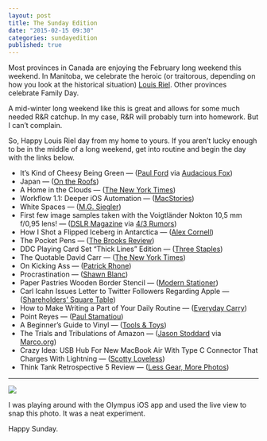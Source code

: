 ```yaml
---
layout: post
title: The Sunday Edition
date: "2015-02-15 09:30"
categories: sundayedition
published: true
---
```


Most provinces in Canada are enjoying the February long weekend this weekend. In Manitoba, we celebrate the heroic (or traitorous, depending on how you look at the historical situation) [Louis Riel](http://en.wikipedia.org/wiki/Louis_Riel). Other provinces celebrate Family Day.

A mid-winter long weekend like this is great and allows for some much needed R&R catchup. In my case, R&R will probably turn into homework. But I can’t complain.

So, Happy Louis Riel day from my home to yours. If you aren’t lucky enough to be in the middle of a long weekend, get into routine and begin the day with the links below.

* It’s Kind of Cheesy Being Green — ([Paul Ford](https://medium.com/message/its-kind-of-cheesy-being-green-2c72cc9e5eda) via [Audacious Fox](http://audaciousfox.com/2015/02/12/green-with-envy.html))
* Japan — ([On the Roofs](http://ontheroofs.com/japan/))
* A Home in the Clouds — ([The New York Times](http://www.nytimes.com/2015/02/15/realestate/stunning-views-at-one57-for-47-3-million.html))
* Workflow 1.1: Deeper iOS Automation — ([MacStories](http://www.macstories.net/reviews/workflow-1-1-deeper-ios-automation/))
* White Spaces — ([M.G. Siegler](https://medium.com/five-hundred-words/white-spaces-4e91c255acec))
* First few image samples taken with the Voigtländer Nokton 10,5 mm f/0,95 lens! — ([DSLR Magazine](http://www.dslrmagazine.com/digital/objetivos-para-camaras-digitales/voigtlander-nokton-10-5-mm-f-0-95-toma-de-contacto.html) via [4/3 Rumors](http://www.43rumors.com/first-few-image-samples-taken-with-the-voigtlander-nokton-105-mm-f095-lens/))
* How I Shot a Flipped Iceberg in Antarctica — ([Alex Cornell](https://medium.com/gone/how-i-got-to-see-an-upside-down-iceberg-5279bb8db72b))
* The Pocket Pens — ([The Brooks Review](https://brooksreview.net/2015/02/the-pocket-pens/))
* DDC Playing Card Set “Thick Lines” Edition — ([Three Staples](http://www.threestaples.com/blog/ddc-playing-card-set-thick-lines-edition))
* The Quotable David Carr — ([The New York Times](http://www.nytimes.com/2015/02/13/business/media/david-carr-excerpts.html?_r=0))
* On Kicking Ass — ([Patrick Rhone](http://patrickrhone.com/2015/02/11/on-kicking-ass/))
* Procrastination — ([Shawn Blanc](http://shawnblanc.net/2015/02/procrastination/))
* Paper Pastries Wooden Border Stencil — ([Modern Stationer](http://www.modernstationer.com/blog/2015/2/10/paper-pastries-wooden-border-stencil))
* Carl Icahn Issues Letter to Twitter Followers Regarding Apple — ([Shareholders’ Square Table](http://www.shareholderssquaretable.com/letter-to-twitter-followers-regarding-apple/))
* How to Make Writing a Part of Your Daily Routine — ([Everyday Carry](http://everydaycarry.com/posts/4684/How-to-Make-Writing-a-Part-of-Your-Daily-Routine))
* Point Reyes — ([Paul Stamatiou](http://paulstamatiou.com/photos/point-reyes/))
* A Beginner’s Guide to Vinyl — ([Tools & Toys](http://toolsandtoys.net/guides/beginners-guide-to-vinyl/))
* The Trials and Tribulations of Amazon — ([Jason Stoddard](http://www.head-fi.org/t/701900/schiit-happened-the-story-of-the-worlds-most-improbable-start-up/4695#post_11198852) via [Marco.org](http://www.marco.org/2015/02/10/schiit-selling-on-amazon))
* Crazy Idea: USB Hub For New MacBook Air With Type C Connector That Charges With Lightning — ([Scotty Loveless](http://www.scottyloveless.com/blog/2015/crazy-idea-usb-hub-for-new-macbook-air-with-type-c-connector))
* Think Tank Retrospective 5 Review — ([Less Gear, More Photos](http://www.lessgearmorephotos.com/think-tank-retrospective-5-review/))

---

*![](http://thenewsprint.s3.amazonaws.com/media/2015/02/Self-Portrait-Smaller-2.jpg)*

I was playing around with the Olympus iOS app and used the live view to snap this photo. It was a neat experiment.

Happy Sunday.